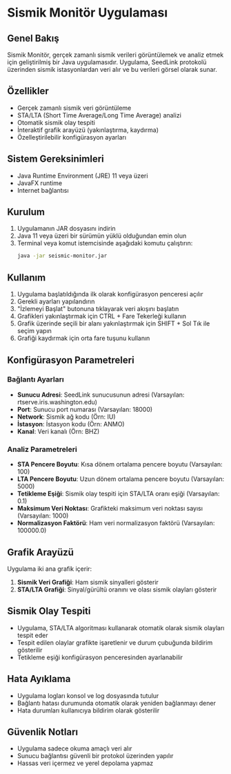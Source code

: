 # Sismik Monitör Uygulaması

## Genel Bakış
Sismik Monitör, gerçek zamanlı sismik verileri görüntülemek ve analiz etmek için geliştirilmiş bir Java uygulamasıdır. Uygulama, SeedLink protokolü üzerinden sismik istasyonlardan veri alır ve bu verileri görsel olarak sunar.

## Özellikler
- Gerçek zamanlı sismik veri görüntüleme
- STA/LTA (Short Time Average/Long Time Average) analizi
- Otomatik sismik olay tespiti
- İnteraktif grafik arayüzü (yakınlaştırma, kaydırma)
- Özelleştirilebilir konfigürasyon ayarları

## Sistem Gereksinimleri
- Java Runtime Environment (JRE) 11 veya üzeri
- JavaFX runtime
- Internet bağlantısı

## Kurulum
1. Uygulamanın JAR dosyasını indirin
2. Java 11 veya üzeri bir sürümün yüklü olduğundan emin olun
3. Terminal veya komut istemcisinde aşağıdaki komutu çalıştırın:
   ```bash
   java -jar seismic-monitor.jar
   ```

## Kullanım
1. Uygulama başlatıldığında ilk olarak konfigürasyon penceresi açılır
2. Gerekli ayarları yapılandırın
3. "İzlemeyi Başlat" butonuna tıklayarak veri akışını başlatın
4. Grafikleri yakınlaştırmak için CTRL + Fare Tekerleği kullanın
5. Grafik üzerinde seçili bir alanı yakınlaştırmak için SHIFT + Sol Tık ile seçim yapın
6. Grafiği kaydırmak için orta fare tuşunu kullanın

## Konfigürasyon Parametreleri

### Bağlantı Ayarları
- **Sunucu Adresi**: SeedLink sunucusunun adresi (Varsayılan: rtserve.iris.washington.edu)
- **Port**: Sunucu port numarası (Varsayılan: 18000)
- **Network**: Sismik ağ kodu (Örn: IU)
- **İstasyon**: İstasyon kodu (Örn: ANMO)
- **Kanal**: Veri kanalı (Örn: BHZ)

### Analiz Parametreleri
- **STA Pencere Boyutu**: Kısa dönem ortalama pencere boyutu (Varsayılan: 100)
- **LTA Pencere Boyutu**: Uzun dönem ortalama pencere boyutu (Varsayılan: 5000)
- **Tetikleme Eşiği**: Sismik olay tespiti için STA/LTA oranı eşiği (Varsayılan: 0.1)
- **Maksimum Veri Noktası**: Grafikteki maksimum veri noktası sayısı (Varsayılan: 1000)
- **Normalizasyon Faktörü**: Ham veri normalizasyon faktörü (Varsayılan: 100000.0)

## Grafik Arayüzü
Uygulama iki ana grafik içerir:
1. **Sismik Veri Grafiği**: Ham sismik sinyalleri gösterir
2. **STA/LTA Grafiği**: Sinyal/gürültü oranını ve olası sismik olayları gösterir

## Sismik Olay Tespiti
- Uygulama, STA/LTA algoritması kullanarak otomatik olarak sismik olayları tespit eder
- Tespit edilen olaylar grafikte işaretlenir ve durum çubuğunda bildirim gösterilir
- Tetikleme eşiği konfigürasyon penceresinden ayarlanabilir

## Hata Ayıklama
- Uygulama logları konsol ve log dosyasında tutulur
- Bağlantı hatası durumunda otomatik olarak yeniden bağlanmayı dener
- Hata durumları kullanıcıya bildirim olarak gösterilir

## Güvenlik Notları
- Uygulama sadece okuma amaçlı veri alır
- Sunucu bağlantısı güvenli bir protokol üzerinden yapılır
- Hassas veri içermez ve yerel depolama yapmaz


